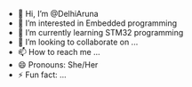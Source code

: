 - 👋 Hi, I’m @DelhiAruna
- 👀 I’m interested in Embedded programming
- 🌱 I’m currently learning STM32 programming
- 💞️ I’m looking to collaborate on ...
- 📫 How to reach me ...
- 😄 Pronouns: She/Her
- ⚡ Fun fact: ...

<!---
DelhiAruna/DelhiAruna is a ✨ special ✨ repository because its `README.md` (this file) appears on your GitHub profile.
You can click the Preview link to take a look at your changes.
--->
